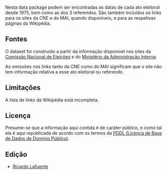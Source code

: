 Nesta data package podem ser encontradas as datas de cada ato eleitoral desde 1975, 
bem como as dos 3 referendos. São também incluídos os links para os sites da CNE e
do MAI, quando disponíveis, e para as respetivas páginas da Wikipédia.


Fontes
------

O dataset foi construído a partir da informação disponível nos sites da
[Comissão Nacional de Eleições](http://eleicoes.cne.pt/) e do [Ministério da
Administração Interna](http://www.eleicoes.mai.gov.pt).

As omissões nos links tanto da CNE como do MAI significam que o site não tem
informação relativa a esse ato eleitoral ou referendo.


Limitações
----------

A lista de links da Wikipédia está incompleta.


Licença
-------

Presume-se que a informação aqui contida é de caráter público, e como tal ela é
aqui republicada de acordo com os termos da [PDDL (Licença de Base de Dados de
Domínio Público)](http://opendatacommons.org/licenses/pddl/).


Edição
------

* [Ricardo Lafuente](http://twitter.com/rlaf)

